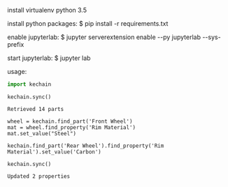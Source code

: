 
install virtualenv python 3.5

install python packages:
    $ pip install -r requirements.txt

enable jupyterlab:
    $ jupyter serverextension enable --py jupyterlab --sys-prefix

start jupyterlab:
    $ jupyter lab




usage:

```python
import kechain
```

```
kechain.sync()
```

    Retrieved 14 parts

```
wheel = kechain.find_part('Front Wheel')
mat = wheel.find_property('Rim Material')
mat.set_value("Steel")
```

```
kechain.find_part('Rear Wheel').find_property('Rim Material').set_value('Carbon')
```

```
kechain.sync()
```

    Updated 2 properties